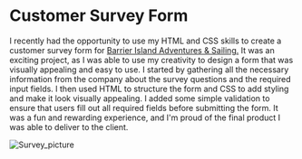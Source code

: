 # Customer Survey Form

I recently had the opportunity to use my HTML and CSS skills to create a customer survey form for [Barrier Island Adventures & Sailing.](http://barrierislandadventures.com/) It was an exciting project, as I was able to use my creativity to design a form that was visually appealing and easy to use. I started by gathering all the necessary information from the company about the survey questions and the required input fields. I then used HTML to structure the form and CSS to add styling and make it look visually appealing. I added some simple validation to ensure that users fill out all required fields before submitting the form. It was a fun and rewarding experience, and I'm proud of the final product I was able to deliver to the client.

![Survey_picture](https://user-images.githubusercontent.com/107579508/219433143-b29cb070-9d00-419f-be36-d894f20f0689.png)